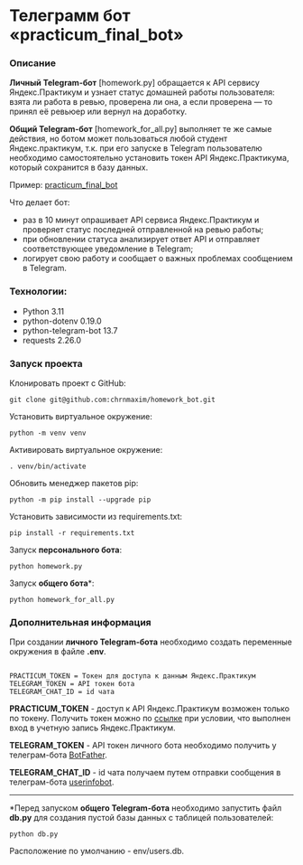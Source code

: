 # Телеграмм бот «practicum_final_bot»

### Описание
**Личный Telegram-бот** [homework.py] обращается к API сервису Яндекс.Практикум и узнает статус домашней работы пользователя: взята ли работа в ревью, проверена ли она, а если проверена — то принял её ревьюер или вернул на доработку.

**Общий Telegram-бот** [homework_for_all.py] выполняет те же самые действия, но ботом может пользоваться любой студент Яндекс.практикум, т.к. при его запуске в Telegram пользователю необходимо самостоятельно установить токен API Яндекс.Практикума, который сохранится в базу данных.

Пример: [practicum_final_bot](https://t.me/practicum_final_bot)

Что делает бот:
* раз в 10 минут опрашивает API сервиса Яндекс.Практикум и проверяет статус последней отправленной на ревью работы;
* при обновлении статуса анализирует ответ API и отправляет соответствующее уведомление в Telegram;
* логирует свою работу и сообщает о важных проблемах сообщением в Telegram.

### Технологии:
* Python 3.11
* python-dotenv 0.19.0
* python-telegram-bot 13.7
* requests 2.26.0

### Запуск проекта
Клонировать проект c GitHub:
```
git clone git@github.com:chrnmaxim/homework_bot.git
```
Установить виртуальное окружение:
```
python -m venv venv
```
Активировать виртуальное окружениe:
```
. venv/bin/activate
```
Обновить менеджер пакетов pip:
```
python -m pip install --upgrade pip
```
Установить зависимости из requirements.txt:
```
pip install -r requirements.txt
``` 
Запуск **персонального бота**:
```
python homework.py
```
Запуск **общего бота***:
```
python homework_for_all.py
```

### **Дополнительная информация**
При создании **личного Telegram-бота** необходимо создать переменные окружения в файле **.env**.
```

PRACTICUM_TOKEN = Токен для доступа к данным Яндекс.Практикум
TELEGRAM_TOKEN = API токен бота
TELEGRAM_CHAT_ID = id чата
```

**PRACTICUM_TOKEN** - доступ к API Яндекс.Практикум возможен только по токену. Получить токен можно по [ссылке](https://oauth.yandex.ru/authorize?response_type=token&client_id=1d0b9dd4d652455a9eb710d450ff456a) при условии, что выполнен вход в учетную запись Яндекс.Практикум.

**TELEGRAM_TOKEN** - API токен личного бота необходимо получить у телеграм-бота [BotFather](https://t.me/BotFather).

**TELEGRAM_CHAT_ID** - id чата получаем путем отправки сообщения в телеграм-бота [userinfobot](https://t.me/userinfobot).

---

*Перед запуском **общего Telegram-бота** необходимо запустить файл **db.py** для создания пустой базы данных с таблицей пользователей:
```
python db.py
```
Расположение по умолчанию - env/users.db.
